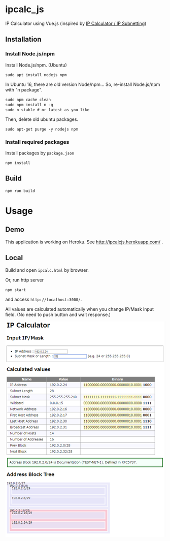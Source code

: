 # ipcalc_js
IP Calculator using Vue.js
(inspired by [IP Calculator / IP Subnetting](http://jodies.de/ipcalc))

## Installation
### Install Node.js/npm
Install Node.js/npm. (Ubuntu)
```
sudo apt install nodejs npm
```

In Ubuntu 16, there are old version Node/npm... So, re-install Node.js/npm with "n package".
```
sudo npm cache clean
sudo npm install n -g
sudo n stable # or latest as you like
```

Then, delete old ubuntu packages.
```
sudo apt-get purge -y nodejs npm
```

### Install required packages
Install packages by `package.json`
```
npm install
```

## Build
```
npm run build
```

# Usage

## Demo
This application is working on Heroku. See http://ipcalcjs.herokuapp.com/ .

## Local
Build and open `ipcalc.html` by browser.

Or, run http server
```
npm start
```
and access `http://localhost:3000/`.

All values are calculated automatically when you change IP/Mask input field.
(No need to push button and wait response.)

![Sample](./figs/ipcalc.png)
